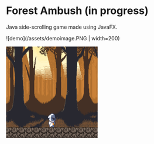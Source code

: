 # Forest Ambush (in progress)

Java side-scrolling game made using JavaFX. 

![demo](/assets/demoimage.PNG | width=200)

<a> <img src="/assets/demoimage.PNG" height ="250" width="250"></a>
